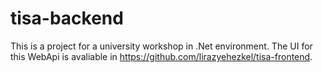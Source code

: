 # tisa-backend
This is a project for a university workshop in .Net environment.
The UI for this WebApi is avaliable in https://github.com/lirazyehezkel/tisa-frontend.
